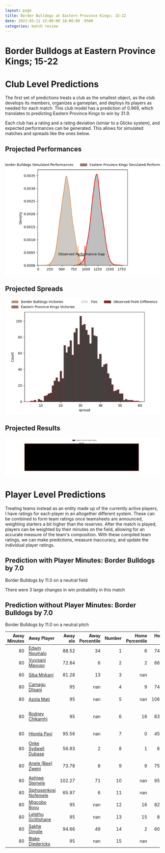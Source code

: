 ```yaml
---  
layout: page  
title: Border Bulldogs at Eastern Province Kings; 15-22  
date: 2023-03-11 15:00:00 18:00:00 -0500  
categories: match review  
---
```

# Border Bulldogs at Eastern Province Kings; 15-22

# Club Level Predictions


The first set of predictions treats a club as the smallest object, as the club develops its members, organizes a gameplan, and deploys its players as needed for each match. This club model has a prediction of 0.969, which translates to predicting Eastern Province Kings to win by 31.9.

Each club has a rating and a rating deviation (simiar to a Glicko system), and expected performances can be generated. This allows for simulated matches and spreads like the ones below.
## Projected Performances


![Projected Performances](plots/performances_2023-03-11-EasternProvinceKings-BorderBulldogs.png)
## Projected Spreads


![Projected Spreads](plots/spreads_2023-03-11-EasternProvinceKings-BorderBulldogs.png)
## Projected Results


![Projected Results](plots/resultbar_2023-03-11-EasternProvinceKings-BorderBulldogs.png)
# Player Level Predictions


Treating teams instead as an entity made up of the currently active players, I have ratings for each player in an altogether different system. These can be combined to form team ratings once teamsheets are announced, weighting starters a bit higher than the reserves. After the match is played, players can be weighted by their minutes on the field, allowing for an accurate measure of the team's composition. With these compiled team ratings, we can make predictions, measure inaccuracy, and update the individual player ratings.
## Prediction with Player Minutes: Border Bulldogs by 7.0


Border Bulldogs by 11.0 on a neutral field

There were 3 large changes in win probability in this match
## Prediction without Player Minutes: Border Bulldogs by 7.0


Border Bulldogs by 11.0 on a neutral pitch



|   Away Minutes | Away Player                                                               |   Away elo |   Away Percentile |   Number |   Home Percentile |   Home elo | Home Player                                                                         |   Home Minutes |
|---------------:|:--------------------------------------------------------------------------|-----------:|------------------:|---------:|------------------:|-----------:|:------------------------------------------------------------------------------------|---------------:|
|             80 | [Edwin Nxumalo](..//playerfiles//EdwinNxumalo_cleaned.md)                 |      88.52 |                34 |        1 |                 6 |      74.36 | [Zukisa Sali](..//playerfiles//ZukisaSali_cleaned.md)                               |             80 |
|             80 | [Vuyisani Mavuso](..//playerfiles//VuyisaniMavuso_cleaned.md)             |      72.84 |                 6 |        2 |                 2 |      66.49 | [Duan du Plessis](..//playerfiles//DuanduPlessis_cleaned.md)                        |             80 |
|             80 | [Siba Mnkani](..//playerfiles//SibaMnkani_cleaned.md)                     |      81.28 |                13 |        3 |               nan |      95    | [Andile Ngonyama](..//playerfiles//AndileNgonyama_cleaned.md)                       |             80 |
|             80 | [Camagu Dlisani](..//playerfiles//CamaguDlisani_cleaned.md)               |      95    |               nan |        4 |                 9 |      74.36 | [Stefan Willemse](..//playerfiles//StefanWillemse_cleaned.md)                       |             80 |
|             80 | [Azola Mati](..//playerfiles//AzolaMati_cleaned.md)                       |      95    |               nan |        5 |               nan |     106.68 | [Lindokuhle Welemu](..//playerfiles//LindokuhleWelemu_cleaned.md)                   |             80 |
|             80 | [Rodney Chikamhi](..//playerfiles//RodneyChikamhi_cleaned.md)             |      95    |               nan |        6 |                16 |      83.35 | [Diego Nuran Virgol Williams](..//playerfiles//DiegoNuranVirgolWilliams_cleaned.md) |             80 |
|             80 | [Hlomla Payi](..//playerfiles//HlomlaPayi_cleaned.md)                     |      95.56 |               nan |        7 |                 0 |      45.68 | [Gerrit Huisamen](..//playerfiles//GerritHuisamen_cleaned.md)                       |             80 |
|             80 | [Onke Sydwell Dubase](..//playerfiles//OnkeSydwellDubase_cleaned.md)      |      56.93 |                 2 |        8 |                 1 |      60.6  | [Athenkosi Manentsa](..//playerfiles//AthenkosiManentsa_cleaned.md)                 |             80 |
|             80 | [Anele (Bee) Zweni](..//playerfiles//Anele(Bee)Zweni_cleaned.md)          |      73.78 |                 8 |        9 |                 9 |      75.49 | [Andur-Rageem Ismail](..//playerfiles//Andur-RageemIsmail_cleaned.md)               |             80 |
|             80 | [Aphiwe Stemele](..//playerfiles//AphiweStemele_cleaned.md)               |     102.27 |                71 |       10 |               nan |      95.93 | [Keagan September](..//playerfiles//KeaganSeptember_cleaned.md)                     |             80 |
|             80 | [Siphosenkosi Nofemele](..//playerfiles//SiphosenkosiNofemele_cleaned.md) |      65.97 |                 6 |       11 |               nan |      95    | [Charles Goeda](..//playerfiles//CharlesGoeda_cleaned.md)                           |             80 |
|             80 | [Migcobo Bovu](..//playerfiles//MigcoboBovu_cleaned.md)                   |      95    |               nan |       12 |                16 |      82.37 | [Sherwyn Slater](..//playerfiles//SherwynSlater_cleaned.md)                         |             80 |
|             80 | [Lelethu Gcilitshane](..//playerfiles//LelethuGcilitshane_cleaned.md)     |      95    |               nan |       13 |                15 |      81.7  | [Riaan Arendse](..//playerfiles//RiaanArendse_cleaned.md)                           |             80 |
|             80 | [Sakhe Dingile](..//playerfiles//SakheDingile_cleaned.md)                 |      94.66 |                49 |       14 |                 2 |      60.09 | [Rodney Damons](..//playerfiles//RodneyDamons_cleaned.md)                           |             80 |
|             80 | [Blake Diedericks](..//playerfiles//BlakeDiedericks_cleaned.md)           |      95    |               nan |       15 |               nan |      95    | [Jayden Bantom](..//playerfiles//JaydenBantom_cleaned.md)                           |             80 |

